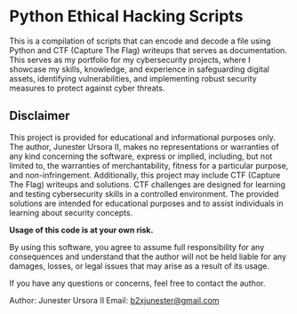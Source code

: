 # Python Ethical Hacking Scripts

This is a compilation of scripts that can encode and decode a file using Python and CTF (Capture The Flag) writeups that serves as documentation. This serves as my portfolio for my cybersecurity projects, where I showcase my skills, knowledge, and experience in safeguarding digital assets, identifying vulnerabilities, and implementing robust security measures to protect against cyber threats. 

## Disclaimer

This project is provided for educational and informational purposes only. The author, Junester Ursora II, makes no representations or warranties of any kind concerning the software, express or implied, including, but not limited to, the warranties of merchantability, fitness for a particular purpose, and non-infringement. Additionally, this project may include CTF (Capture The Flag) writeups and solutions. CTF challenges are designed for learning and testing cybersecurity skills in a controlled environment. The provided solutions are intended for educational purposes and to assist individuals in learning about security concepts.

**Usage of this code is at your own risk.**

By using this software, you agree to assume full responsibility for any consequences and understand that the author will not be held liable for any damages, losses, or legal issues that may arise as a result of its usage.

If you have any questions or concerns, feel free to contact the author.

Author: Junester Ursora II
Email: b2xjunester@gmail.com
